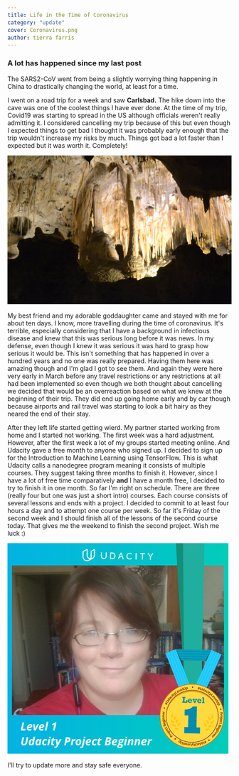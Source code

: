 ```yaml
---
title: Life in the Time of Coronavirus 
category: "update"
cover: Coronavirus.png
author: tierra farris
---
```

### A lot has happened since my last post
The SARS2-CoV went from being a slightly worrying thing happening in China to drastically changing the world, at least for a time.

I went on a road trip for a week and saw **Carlsbad.**  The hike down into the cave was one of the coolest things I have ever done. At the time of my trip, Covid19 was starting to spread in the US although officials weren't really admitting it.  I considered cancelling my trip because of this but even though I expected things to get bad I thought it was probably early enough that the trip wouldn't increase my risks by much.  Things got bad a lot faster than I expected but it was worth it.  Completely!

![Picture my friend took of Carlsbad](./cave.jpg)

My best friend and my adorable goddaughter came and stayed with me for about ten days.  I know, more travelling during the time of coronavirus.  It's terrible, especially considering that I have a background in infectious disease and knew that this was serious long before it was news.  In my defense, even though I knew it was serious it was hard to grasp how serious it would be.  This isn't something that has happened in over a hundred years and no one was really prepared. Having them here was amazing though and I'm glad I got to see them.  And again they were here very early in March before any travel restrictions or any restrictions at all had been implemented so even though we both thought about cancelling we decided that would be an overreaction based on what we knew at the beginning of their trip.  They did end up going home early and by car though because airports and rail travel was starting to look a bit hairy as they neared the end of their stay.  

After they left life started getting wierd.  My partner started working from home and I started not working.  The first week was a hard adjustment.  However, after the first week a lot of my groups started meeting online.  And Udacity gave a free month to anyone who signed up.  I decided to sign up for the Introduction to Machine Learning using TensorFlow.  This is what Udacity calls a nanodegree program meaning it consists of multiple courses.  They suggest taking three months to finish it.  However, since I have a lot of free time comparatively **and** I have a month free, I decided to try to finish it in one month.  So far I'm right on schedule.  There are three (really four but one was just a short intro) courses.  Each course consists of several lessons and ends with a project.  I decided to commit to at least four hours a day and to attempt one course per week.  So far it's Friday of the second week and I should finish all of the lessons of the second course today.  That gives me the weekend to finish the second project.  Wish me luck :)

![Silly badge from Udacity aftering finishing the first project of my Nanodegree](./udacity-p1.jpg)

I'll try to update more and stay safe everyone.

